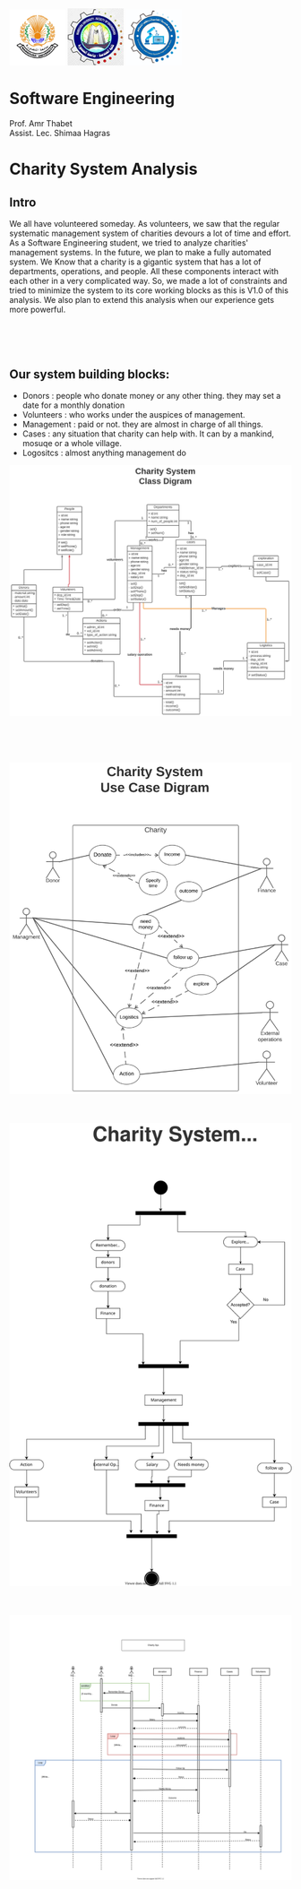 <img src="MU.jpg" width="100">
<img src="FElogo.jpeg" width="100">
<img src="deplogo.jpg" width="100">

# Software Engineering
Prof. Amr Thabet<br />
Assist. Lec. Shimaa Hagras<br />

# Charity System Analysis <br />


## Intro <br />
We all have volunteered someday. As volunteers, we saw that the regular systematic management system of charities devours a lot of time and effort.
As a Software Engineering student, we tried to analyze charities' management systems. In the future, we plan to make a fully automated system.
We Know that a charity is a gigantic system that has a lot of departments, operations, and people. All these components interact with each other in a very complicated way. So, we made a lot of constraints and tried to minimize the system to its core working blocks as this is V1.0 of this analysis. We also plan to extend this analysis when our experience gets more powerful.

<br /><br /><br />

## Our system building blocks:

* Donors : people who donate money or any other thing. they may set a date for a monthly donation
* Volunteers : who works under the auspices of management.
* Management : paid or not. they are almost in charge of all things.
* Cases : any situation that charity can help with. It can by a mankind, mosuqe or a whole village.
* Logositcs : almost anything management do



![alt text](Charity_sys_class_digram.svg  "Class Digram Text 1" )

<br /><br /><br />

![alt text](Charity_sys_Use_Case_digram.svg "Case Digram Text 1")
<br /><br /><br />

![alt text](Charity_sys_activity_digram.svg "Activity Digram Text 1")
<br /><br /><br />

![alt text](Charity_Sys_Sequence_digram.svg "Sequence digram Text 1")


